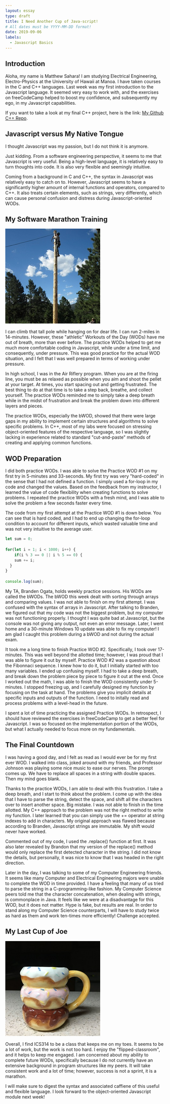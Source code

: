 ```yaml
---
layout: essay
type: draft
title: I Need Another Cup of Java-script!
# All dates must be YYYY-MM-DD format!
date: 2019-09-06
labels:
  - Javascript Basics
---
```


## Introduction

Aloha, my name is Matthew Sahara! I am studying Electrical Engineering, Electro-Physics at the University of Hawaii at Manoa. I have taken courses in the C and C++ languages. Last week was my first introduction to the Javascript language. It seemed very easy to work with, and the exercises on freeCodeCamp helped to boost my confidence, and subsequently my ego, in my Javascript capabilities.

If you want to take a look at my final C++ project, here is the link: [My Github C++ Repo](http://github.com/saharama/EE205_FinalProject).

## Javascript versus My Native Tongue

I thought Javascript was my passion, but I do not think it is anymore.

Just kidding. From a software engineering perspective, it seems to me that Javascript is very useful. Being a high-level language, it is relatively easy to turn thoughts into code. It is also very flexible and seemingly intuitive.

Coming from a background in C and C++, the syntax in Javascript was relatively easy to catch on to. However, Javascript seems to have a significantly higher amount of internal functions and operators, compared to C++. It also treats certain elements, such as strings, very differently, which can cause personal confusion and distress during Javascript-oriented WODs.

## My Software Marathon Training

<img class="ui medium right floated rounded image" src="../images/essay1-climb.jpg">

I can climb that tall pole while hanging on for dear life. I can run 2-miles in 14-minutes. However, these "athletic" Workouts of the Day (WODs) have me out of breath, more than ever before. The practice WODs helped to get me much more comfortable coding in Javascript, while under a time limit, and consequently, under pressure. This was good practice for the actual WOD situation, and I felt that I was well prepared in terms of working under pressure.

In high school, I was in the Air Riflery program. When you are at the firing line, you must be as relaxed as possible when you aim and shoot the pellet at your target. At times, you start spacing out and getting frustrated. The best thing to do at that time is to take a step back, breathe, and collect yourself. The practice WODs reminded me to simply take a deep breath while in the midst of frustration and break the problem down into different layers and pieces.

The practice WODs, especially the bWOD, showed that there were large gaps in my ability to implement certain structures and algorithms to solve specific problems. In C++, most of my labs were focused on stressing object-oriented features of the respective language, so I was slightly lacking in experience related to standard "cut-and-paste" methods of creating and applying common functions. 

## WOD Preparation

I did both practice WODs. I was able to solve the Practice WOD #1 on my first try in 5-minutes and 33-seconds. My first try was very "hard-coded" in the sense that I had not defined a function. I simply used a for-loop in my code and changed the values. Based on the feedback from my instructor, I learned the value of code flexibility when creating functions to solve problems. I repeated the practice WODs with a fresh mind, and I was able to solve the problem a few seconds faster every time.

The code from my first attempt at the Practice WOD #1 is down below. You can see that is hard coded, and I had to end up changing the for-loop condition to account for different inputs, which wasted valuable time and was not very intuitive to the average user.
```js
let sum = 0;

for(let i = 1; i < 1000; i++) {
	if(i % 3 == 0 || i % 5 == 0) {
  	sum += i;
  }
}

console.log(sum);

```

My TA, Branden Ogata, holds weekly practice sessions. His WODs are called the bWODs. The bWOD this week dealt with sorting through arrays and comparing values. I was not able to finish on my first attempt. I was confused with the syntax of arrays in Javascript. After talking to Branden, we figured out that my code was not the biggest problem, but my computer was not functioning properly. I thought I was quite bad at Javascript, but the console was not giving any output, not even an error message. Later, I went home and a 30-minute Windows 10 update was able to fix my computer! I am glad I caught this problem during a bWOD and not during the actual exam.

It took me a long time to finish Practice WOD #2. Specifically, I took over 17-minutes. This was well beyond the allotted time; however, I was proud that I was able to figure it out by myself. Practice WOD #2 was a question about the Fibonnaci sequence. I knew how to do it, but I initially started with too many variables. I ended up confusing myself. I had to take a deep breath, and break down the problem piece by piece to figure it out at the end. Once I worked out the math, I was able to finish the WOD consistently under 5-minutes. I stopped freezing up, and I carefully designed my function by focusing on the task at hand. The problems give you implicit details at specific inputs and outputs of the function. I need to initally read and process problems with a level-head in the future.

I spent a lot of time practicing the assigned Practice WODs. In retrospect, I should have reviewed the exercises in freeCodeCamp to get a better feel for Javascript. I was so focused on the implementation portion of the WODs, but what I actually needed to focus more on my fundamentals.

## The Final Countdown

I was having a good day, and I felt as read as I would ever be for my first ever WOD. I walked into class, joked around with my friends, and Professor Johnson was playing some nice music to ease our nerves. The prompt comes up. We have to replace all spaces in a string with double spaces. Then my mind goes blank.

Thanks to the practice WODs, I am able to deal with this frustration. I take a deep breath, and I start to think about the problem. I come up with the idea that I have to parse the string, detect the space, and shift all the characters over to insert another space. Big mistake. I was not able to finish in the time allotted. My C++ approach to the problem was not the right method to write my function. I later learned that you can simply use the += operator at string indexes to add in characters. My original approach was flawed because according to Branden, Javascript strings are immutable. My shift would never have worked.

Commented out of my code, I used the .replace() function at first. It was also later revealed by Brandon that my version of the replace() method would only replace the first detected character in the string. I did not know the details, but personally, it was nice to know that I was headed in the right direction.

Later in the day, I was talking to some of my Computer Engineering friends. It seems like many Computer and Electrical Engineering majors were unable to complete the WOD in time provided. I have a feeling that many of us tried to parse the string in a C-programming-like fashion. My Computer Science peers told me that the character concatenation, when dealing with strings, is commonplace in Java. It feels like we were at a disadvantage for this WOD, but it does not matter. Hype is fake, but results are real. In order to stand along my Computer Science counterparts, I will have to study twice as hard as them and work ten-times more efficiently! Challenge accepted.

## My Last Cup of Joe

<img class="ui medium left floated rounded image" src="../images/essay1-joe.jpg">

Overall, I find ICS314 to be a class that keeps me on my toes. It seems to be a lot of work, but the work is not too hard. I enjoy the "flipped-classroom", and it helps to keep me engaged. I am concerned about my ability to complete future WODs, specifically because I do not currently have an extensive background in program structures like my peers. It will take consistent work and a lot of time; however, success is not a sprint, it is a marathon.

I will make sure to digest the syntax and associated caffiene of this useful and flexible language. I look forward to the object-oriented Javascript module next week!



